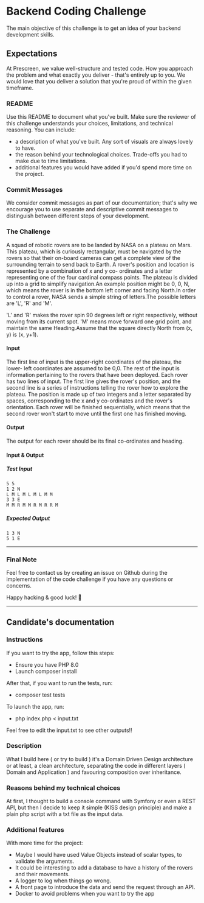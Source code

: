 # Backend Coding Challenge
The main objective of this challenge is to get an idea of your backend development skills.

## Expectations
At Prescreen, we value well-structure and tested code. How you approach the problem and what exactly you deliver - that's entirely up to you. We would love that you deliver a solution that you're proud of within the given timeframe.

### README
Use this README to document what you've built.
Make sure the reviewer of this challenge understands your choices, limitations, and technical reasoning. You can include:
- a description of what you've built. Any sort of visuals are always lovely to have.
- the reason behind your technological choices. Trade-offs you had to make due to time limitations.
- additional features you would have added if you'd spend more time on the project.

### Commit Messages
We consider commit messages as part of our documentation; that's why we encourage you to use separate and descriptive commit messages to distinguish between different steps of your development.

### The Challenge
A squad of robotic rovers are to be landed by NASA on a plateau on Mars. This plateau, which is curiously rectangular, must be navigated by the rovers so that their on-board cameras can get a complete view of the surrounding terrain to send back to Earth. A rover's position and location is represented by a combination of x and y co- ordinates and a letter representing one of the four cardinal compass points. The plateau is divided up into a grid to simplify navigation.An example position might be 0, 0, N, which means the rover is in the bottom left corner and facing North.In order to control a rover, NASA sends a simple string of letters.The possible letters are 'L', 'R' and 'M'.

'L' and 'R' makes the rover spin 90 degrees left or right respectively, without moving from its current spot.
'M' means move forward one grid point, and maintain the same Heading.Assume that the square directly North from (x, y) is (x, y+1).

#### Input
The first line of input is the upper-right coordinates of the plateau, the lower- left coordinates are assumed to be 0,0.
The rest of the input is information pertaining to the rovers that have been deployed. Each rover has two lines of input. The first line gives the rover's position, and the second line is a series of instructions telling the rover how to explore the plateau. The position is made up of two integers and a letter separated by spaces, corresponding to the x and y co-ordinates and the rover's orientation. Each rover will be finished sequentially, which means that the second rover won't start to move until the first one has finished moving.

#### Output
The output for each rover should be its final co-ordinates and heading.

#### Input & Output 
##### Test Input
```
5 5
1 2 N 
L M L M L M L M M
3 3 E
M M R M M R M R R M
```

##### Expected Output
```
1 3 N
5 1 E
```

---

### Final Note

Feel free to contact us by creating an issue on Github during the implementation of the code challenge if you have any questions or concerns.

Happy hacking & good luck! 🚀

---

## Candidate's documentation

### Instructions
If you want to try the app, follow this steps:
- Ensure you have PHP 8.0
- Launch composer install

After that, if you want to run the tests, run:
- composer test tests

To launch the app, run:
- php index.php < input.txt

Feel free to edit the input.txt to see other outputs!!

### Description
What I build here ( or try to build ) it's a Domain Driven Design architecture or at least, a clean architecture, 
separating the code in different layers ( Domain and Application ) and favouring composition over inheritance.

### Reasons behind my technical choices
At first, I thought to build a console command with Symfony or even a REST API, but then I decide to keep it simple
(KISS design principle) and make a plain php script with a txt file as the input data.

### Additional features
With more time for the project: 
- Maybe I would have used Value Objects instead of scalar types, to validate the arguments.
- It could be interesting to add a database to have a history of the rovers and their movements.
- A logger to log when things go wrong.
- A front page to introduce the data and send the request through an API.
- Docker to avoid problems when you want to try the app
